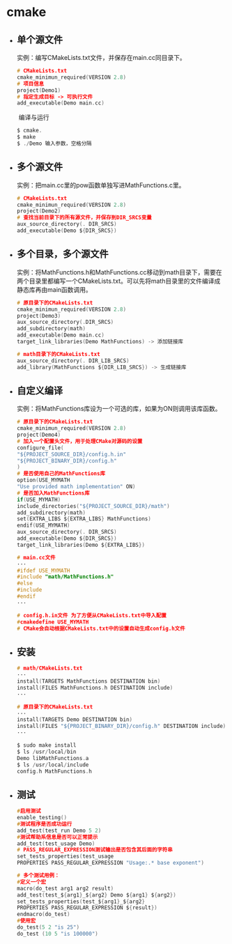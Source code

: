 # cmake

- ## 单个源文件

  实例：编写CMakeLists.txt文件，并保存在main.cc同目录下。

  ```c
  # CMakeLists.txt
  cmake_minimun_required(VERSION 2.8)
  # 项目信息
  project(Demo1)
  # 指定生成目标 -> 可执行文件
  add_executable(Demo main.cc)
  ```

  ​			编译与运行

  ```c
  $ cmake.
  $ make
  $ ./Demo 输入参数，空格分隔
  ```

  

- ## 多个源文件

  实例：把main.cc里的pow函数单独写进MathFunctions.c里。

  ```c
  # CMakeLists.txt
  cmake_minimun_required(VERSION 2.8)
  project(Demo2)
  # 查找当前目录下的所有源文件，并保存到DIR_SRCS变量
  aux_source_directory(. DIR_SRCS)
  add_executable(Demo ${DIR_SRCS})
  ```



- ## 多个目录，多个源文件

  实例：将MathFunctions.h和MathFunctions.cc移动到math目录下，需要在两个目录里都编写一个CMakeLists.txt。可以先将math目录里的文件编译成静态库再由main函数调用。

  ```c
  # 原目录下的CMakeLists.txt
  cmake_minimun_required(VERSION 2.8)
  project(Demo3)
  aux_source_directory(.DIR_SRCS)
  add_subdirectory(math)
  add_executable(Demo main.cc)
  target_link_libraries(Demo MathFunctions) -> 添加链接库
  ```

  ```c
  # math目录下的CMakeLists.txt
  aux_source_directory(. DIR_LIB_SRCS)
  add_library(MathFunctions ${DIR_LIB_SRCS}) -> 生成链接库
  ```

  

- ## 自定义编译

  实例：将MathFunctions库设为一个可选的库，如果为ON则调用该库函数。

  ```c
  # 原目录下的CMakeLists.txt
  cmake_minimun_required(VERSION 2.8)
  project(Demo4)
  # 加入一个配置头文件，用于处理CMake对源码的设置
  configure_file(
  "${PROJECT_SOURCE_DIR}/config.h.in"
  "${PROJECT_BINARY_DIR}/config.h"
  )
  # 是否使用自己的MathFunctions库
  option(USE_MYMATH
  "Use provided math implementation" ON)
  # 是否加入MathFunctions库
  if(USE_MYMATH)
  include_directories("${PROJECT_SOURCE_DIR}/math")
  add_subdirectory(math)
  set(EXTRA_LIBS ${EXTRA_LIBS} MathFunctions)
  endif(USE_MYMATH)
  aux_source_directory(. DIR_SRCS)
  add_executable(Demo ${DIR_SRCS})
  target_link_libraries(Demo ${EXTRA_LIBS})
  ```

  ```c
  # main.cc文件
  ···
  #ifdef USE_MYMATH
  #include "math/MathFunctions.h"
  #else
  #include
  #endif
  ···
  ```

  ```c
  # config.h.in文件 为了方便从CMakeLists.txt中导入配置
  #cmakedefine USE_MYMATH
  # CMake会自动根据CMakeLists.txt中的设置自动生成config.h文件
  ```



- ## 安装

  ```c
  # math/CMakeLists.txt
  ···
  install(TARGETS MathFunctions DESTINATION bin)
  install(FILES MathFunctions.h DESTINATION include)
  ···
  ```

  ```c
  # 原目录下的CMakeLists.txt
  ···
  install(TARGETS Demo DESTINATION bin)
  install(FILES "${PROJECT_BINARY_DIR}/config.h" DESTINATION include)
  ···
  ```

  ```c
  $ sudo make install
  $ ls /usr/local/bin
  Demo libMathFunctions.a
  $ ls /usr/local/include
  config.h MathFunctions.h
  ```



- ## 测试

  ```c
  #启用测试
  enable_testing()
  #测试程序是否成功运行
  add_test(test_run Demo 5 2)
  #测试帮助系信息是否可以正常提示
  add_test(test_usage Demo)
  # PASS_REGULAR_EXPRESSION测试输出是否包含其后面的字符串
  set_tests_properties(test_usage
  PROPERTIES PASS_REGULAR_EXPRESSION "Usage:.* base exponent")
  ```

  ```c
  # 多个测试用例：
  #定义一个宏
  macro(do_test arg1 arg2 result)
  add_test(test_${arg1}_${arg2} Demo ${arg1} ${arg2})
  set_tests_properties(test_${arg1}_${arg2}
  PROPERTIES PASS_REGULAR_EXPRESSION ${result})
  endmacro(do_test)
  #使用宏
  do_test(5 2 "is 25")
  do_test (10 5 "is 100000")
  ```

  
